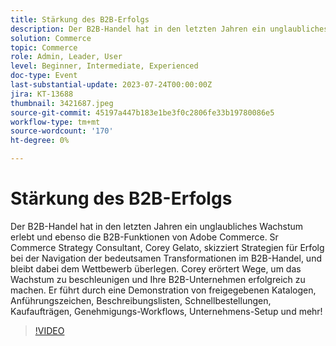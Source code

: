 ```yaml
---
title: Stärkung des B2B-Erfolgs
description: Der B2B-Handel hat in den letzten Jahren ein unglaubliches Wachstum erlebt und ebenso die B2B-Funktionen von Adobe Commerce. Sr Commerce Strategy Consultant, Corey Gelato, skizziert Strategien für Erfolg bei der Navigation der bedeutsamen Transformationen im B2B-Handel, und bleibt dabei dem Wettbewerb überlegen. Corey erörtert Wege, um das Wachstum zu beschleunigen und Ihre B2B-Unternehmen erfolgreich zu machen. Er führt durch eine Demonstration von freigegebenen Katalogen, Anführungszeichen, Beschreibungslisten, Schnellbestellungen, Kaufaufträgen, Genehmigungs-Workflows, Unternehmens-Setup und mehr!
solution: Commerce
topic: Commerce
role: Admin, Leader, User
level: Beginner, Intermediate, Experienced
doc-type: Event
last-substantial-update: 2023-07-24T00:00:00Z
jira: KT-13688
thumbnail: 3421687.jpeg
source-git-commit: 45197a447b183e1be3f0c2806fe33b19780086e5
workflow-type: tm+mt
source-wordcount: '170'
ht-degree: 0%

---
```



# Stärkung des B2B-Erfolgs

Der B2B-Handel hat in den letzten Jahren ein unglaubliches Wachstum erlebt und ebenso die B2B-Funktionen von Adobe Commerce. Sr Commerce Strategy Consultant, Corey Gelato, skizziert Strategien für Erfolg bei der Navigation der bedeutsamen Transformationen im B2B-Handel, und bleibt dabei dem Wettbewerb überlegen. Corey erörtert Wege, um das Wachstum zu beschleunigen und Ihre B2B-Unternehmen erfolgreich zu machen. Er führt durch eine Demonstration von freigegebenen Katalogen, Anführungszeichen, Beschreibungslisten, Schnellbestellungen, Kaufaufträgen, Genehmigungs-Workflows, Unternehmens-Setup und mehr!

>[!VIDEO](https://video.tv.adobe.com/v/3421687/?learn=on)

